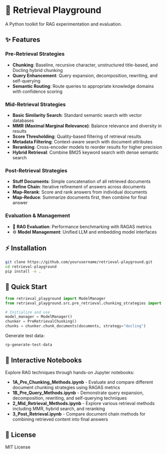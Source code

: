 # 🧩 Retrieval Playground

A Python toolkit for RAG experimentation and evaluation.

## ✨ Features

### Pre-Retrieval Strategies
- **Chunking**: Baseline, recursive character, unstructured title-based, and Docling hybrid chunking  
- **Query Enhancement**: Query expansion, decomposition, rewriting, and self-querying  
- **Semantic Routing**: Route queries to appropriate knowledge domains with confidence scoring  

### Mid-Retrieval Strategies  
- **Basic Similarity Search**: Standard semantic search with vector databases  
- **MMR (Maximal Marginal Relevance)**: Balance relevance and diversity in results  
- **Score Thresholding**: Quality-based filtering of retrieval results  
- **Metadata Filtering**: Context-aware search with document attributes  
- **Reranking**: Cross-encoder models to reorder results for higher precision  
- **Hybrid Retrieval**: Combine BM25 keyword search with dense semantic search  

### Post-Retrieval Strategies
- **Stuff Documents**: Simple concatenation of all retrieved documents  
- **Refine Chain**: Iterative refinement of answers across documents  
- **Map-Rerank**: Score and rank answers from individual documents  
- **Map-Reduce**: Summarize documents first, then combine for final answer  

### Evaluation & Management
- 🧪 **RAG Evaluation**: Performance benchmarking with RAGAS metrics  
- ⚙️ **Model Management**: Unified LLM and embedding model interfaces  

## ⚡ Installation

```bash
git clone https://github.com/yourusername/retrieval-playground.git
cd retrieval-playground
pip install -e .
```

## 🚀 Quick Start

```python
from retrieval_playground import ModelManager
from retrieval_playground.src.pre_retrieval.chunking_strategies import PreRetrievalChunking

# Initialize and use
model_manager = ModelManager()
chunker = PreRetrievalChunking()
chunks = chunker.chunk_documents(documents, strategy="docling")
```

Generate test data:
```bash
rp-generate-test-data
```

## 📓 Interactive Notebooks

Explore RAG techniques through hands-on Jupyter notebooks:

- **1A_Pre_Chunking_Methods.ipynb** - Evaluate and compare different document chunking strategies using RAGAS metrics
- **1B_Pre_Query_Methods.ipynb** - Demonstrate query expansion, decomposition, rewriting, and self-querying techniques  
- **2_Mid_Retrieval_Methods.ipynb** - Explore various retrieval methods including MMR, hybrid search, and reranking
- **3_Post_Retrieval.ipynb** - Compare document chain methods for combining retrieved content into final answers

## 📄 License

MIT License
